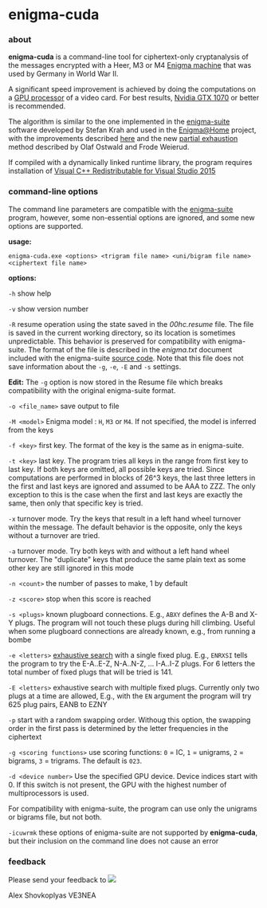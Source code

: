 # enigma-cuda
### about

**enigma-cuda** is a command-line tool for ciphertext-only cryptanalysis of the 
messages encrypted with a Heer, M3 or M4 [Enigma machine][1] that was used by 
Germany in World War II. 

A significant speed improvement is achieved by doing the computations on 
a [GPU processor][6] of a video card. For best results, [Nvidia GTX 1070][8]
or better is recommended.

The algorithm is similar to the one implemented in the [enigma-suite][2] 
software developed by Stefan Krah and used in the
[Enigma@Home][3] project, with the improvements described [here][4] and the
new [partial exhaustion][5] method described by Olaf Ostwald and Frode Weierud.

If compiled with a dynamically linked runtime library, the program requires
installation of [Visual C++ Redistributable for Visual Studio 2015][9]



### command-line options

The command line parameters are compatible with the [enigma-suite][2] program, 
however, some non-essential options are ignored, and some new options are
supported.

**usage:**

`enigma-cuda.exe <options> <trigram file name> <uni/bigram file name> <ciphertext file name>`

**options:**

`-h`             show help

`-v`             show version number

`-R`             resume operation using the state saved in the *00hc.resume*
file. The file is saved in the current working directory, so its location 
is sometimes unpredictable. 
This behavior is preserved for compatibility with enigma-suite.
The format of the file is described in the *enigma.txt* document included with 
the enigma-suite [source code][7]. Note that this file does not save information
about the `-g`, `-e`, `-E` and `-s` settings.

**Edit:** The `-g` option is now stored in the Resume file which breaks 
compatibility with the original enigma-suite format.

`-o <file_name>` save output to file

`-M <model>`     Enigma model : `H`, `M3` or `M4`. If not specified, the model 
is inferred from the keys

`-f <key>`       first key. The format of the key is the same as in enigma-suite.

`-t <key>`       last key. The program tries all keys in the range from first 
key to last key. If both keys are omitted, all possible keys are tried. 
Since computations are performed in blocks of 26^3 keys, the last
three letters in the first and last keys are ignored and assumed to be
AAA to ZZZ. The only exception to this is the case when the first and last keys 
are exactly the same, then only that specific key is tried.

`-x`             turnover mode. Try the keys that result in a left hand wheel
turnover within the message. The default behavior is the opposite, only the keys
without a turnover are tried.

`-a`             turnover mode. Try both keys with and without a left hand wheel 
turnover. The "duplicate" keys that produce the same plain text as some other 
key are still ignored in this mode

`-n <count>`     the number of passes to make, 1 by default

`-z <score>`     stop when this score is reached

`-s <plugs>`     known plugboard connections. E.g., `ABXY` defines the A-B and 
X-Y plugs. The program will not touch these plugs during hill climbing. 
Useful when  some plugboard connections are already known, e.g., from running a 
bombe

`-e <letters>`   [exhaustive search][5] with a single fixed plug. E.g., `ENRXSI`
tells the program to try the E-A..E-Z, N-A..N-Z, ... I-A..I-Z plugs. For 6 
letters the total number of fixed plugs that will be tried is 141.

`-E <letters>`   exhaustive search with multiple fixed plugs. Currently only two
plugs at a time are allowed, E.g., with the `EN` argument the program will try
625 plug pairs, EANB to EZNY


`-p`             start with a random swapping order. Withoug this option, the 
swapping order in the first pass is determined by the letter frequencies in the 
ciphertext

`-g <scoring functions>`    use scoring functions: `0` = IC, `1` = unigrams, 
`2` = bigrams, `3` = trigrams. 
The default is `023`. 

`-d <device number>`   Use the specified GPU device. Device indices start 
with 0. If this switch is not present, the GPU with the highest number of
multiprocessors is used.

For compatibility with enigma-suite,
the program can use only the unigrams or bigrams file, but not both.

`-icuwrmk`       these options of enigma-suite are not supported by 
**enigma-cuda**, but their inclusion on the command line does not cause an error



### feedback
Please send your feedback to
![](http://dxatlas.com/Img/EmailMe.gif)

Alex Shovkoplyas VE3NEA


[1]: https://en.wikipedia.org/wiki/Enigma_machine
[2]: http://www.bytereef.org/enigma-suite.html
[3]: http://www.enigmaathome.net/
[4]: http://www.enigmaathome.net/forum_thread.php?id=814#4143
[5]: http://cryptocellar.org/pubs/Enigma_ModernBreaking.pdf
[6]: http://www.nvidia.ca/object/what-is-gpu-computing.html
[7]: http://www.bytereef.org/enigma-suite.html
[8]: https://www.nvidia.com/en-us/geforce/products/10series/geforce-gtx-1070/
[9]: https://www.microsoft.com/en-us/download/details.aspx?id=48145
